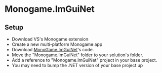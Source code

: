 # Monogame.ImGuiNet

## Setup

* Download VS's Monogame extension
* Create a new multi-platform Monogame app
* Download [MonoGame.ImGuiNet](https://github.com/Mezo-hx/Monogame.ImGuiNet)'s code.
* Move the "Monogame.ImGuiNet" folder to your solution's folder.
* Add a reference to "Monogame.ImGuiNet" project in your base project.
* You may need to bump the .NET version of your base project up